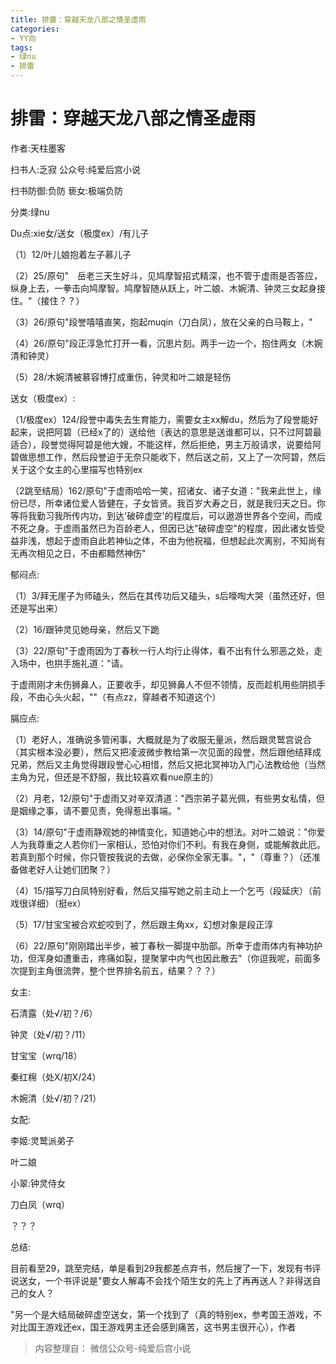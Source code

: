 ```yaml
---
title: 排雷：穿越天龙八部之情圣虚雨
categories:
- YY向
tags:
- 绿nu
- 排雷
---
```

# 排雷：穿越天龙八部之情圣虚雨
作者:天柱墨客

扫书人:乏寂 公众号:纯爱后宫小说

扫书防御:负防 亵女:极端负防

分类:绿nu

Du点:xie女/送女（极度ex）/有儿子

（1）12/叶儿娘抱着左子慕儿子

（2）25/原句"　岳老三天生好斗，见鸠摩智招式精深，也不管于虚雨是否答应，纵身上去，一拳击向鸠摩智。鸠摩智随从跃上，叶二娘、木婉清、钟灵三女起身接住。"（接住？？）

（3）26/原句"段誉嘻嘻直笑，抱起muqin（刀白凤），放在父亲的白马鞍上，"

（4）26/原句"段正淳急忙打开一看，沉思片刻。两手一边一个，抱住两女（木婉清和钟灵）

（5）28/木婉清被慕容博打成重伤，钟灵和叶二娘是轻伤

送女（极度ex）:

（1/极度ex）124/段誉中毒失去生育能力，需要女主xx解du，然后为了段誉能好起来，说把阿碧（已经x了的）送给他（表达的意思是送谁都可以，只不过阿碧最适合），段誉觉得阿碧是他大嫂，不能这样，然后拒绝，男主万般请求，说要给阿碧做思想工作，然后段誉迫于无奈只能收下，然后送之前，又上了一次阿碧，然后关于这个女主的心里描写也特别ex

（2跳至结局）162/原句"于虚雨哈哈一笑，招诸女、诸子女道："我来此世上，缘份已尽，所幸诸位爱人皆健在，子女皆贤。我百岁大寿之日，就是我归天之日。你等将我勤习我所传内功，到达'破碎虚空'的程度后，可以遨游世界各个空间，而成不死之身。于虚雨虽然已为百龄老人，但因已达"破碎虚空"的程度，因此诸女皆受益非浅，想起于虚雨自此若神仙之体，不由为他祝福，但想起此次离别，不知尚有无再次相见之日，不由都黯然神伤"

郁闷点:

（1）3/拜无崖子为师磕头，然后在其传功后又磕头，s后嚎啕大哭（虽然还好，但还是写出来）

（2）16/跟钟灵见她母亲，然后又下跪

（3）22/原句"于虚雨因为丁春秋一行人均行止得体，看不出有什么邪恶之处，走入场中，也拱手施礼道："请。

于虚雨刚才未伤狮鼻人，正要收手，却见狮鼻人不但不领情，反而趁机用些阴损手段，不由心头火起，""（有点zz，穿越者不知道这个）

膈应点:

（1）老好人，准确说多管闲事，大概就是为了收服无量派，然后跟灵鹫宫说合（其实根本没必要），然后又把凌波微步教给第一次见面的段誉，然后跟他结拜成兄弟，然后又主角觉得跟段誉心心相惜，然后又把北冥神功入门心法教给他（当然主角为兄，但还是不舒服，我比较喜欢看nue原主的）

（2）月老，12/原句"于虚雨又对辛双清道："西宗弟子葛光佩，有些男女私情，但是姻缘之事，请不要见责，免得惹出事端。"

（3）14/原句"于虚雨静观她的神情变化，知道她心中的想法。对叶二娘说："你爱人为我尊重之人若你们一家相认，恐怕对你们不利。有我在身侧，或能解救此厄。若真到那个时候，你只管按我说的去做，必保你全家无事。"，"（尊重？）（还准备做老好人让她们团聚？）

（4）15/描写刀白凤特别好看，然后又描写她之前主动上一个乞丐（段延庆）（前戏很详细）（挺ex）

（5）17/甘宝宝被合欢蛇咬到了，然后跟主角xx，幻想对象是段正淳

（6）22/原句"刚刚踏出半步，被丁春秋一脚提中肋部。所幸于虚雨体内有神功护功，但浑身如遭重击，疼痛如裂，提聚掌中内气也因此散去"（你逗我呢，前面多次提到主角很流弊，整个世界排名前五，结果？？？）

女主:

石清露（处√/初？/6）

钟灵（处√/初？/11）

甘宝宝（wrq/18）

秦红棉（处X/初X/24）

木婉清（处√/初？/21）

女配:

李姬:灵鹫派弟子

叶二娘

小翠:钟灵侍女

刀白凤（wrq）

？？？

总结:

目前看至29，跳至完结，单是看到29我都差点弃书，然后搜了一下，发现有书评说送女，一个书评说是"要女人解毒不会找个陌生女的先上了再再送人？非得送自己的女人？

"另一个是大结局破碎虚空送女，第一个找到了（真的特别ex，参考国王游戏，不对比国王游戏还ex，国王游戏男主还会感到痛苦，这书男主很开心），作者


> 内容整理自： 微信公众号-纯爱后宫小说